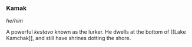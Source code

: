 ### Kamak
*he/him*

A powerful *kestavo* known as the lurker. He dwells at the bottom of [[Lake Kamchak]], and still have shrines dotting the shore.

